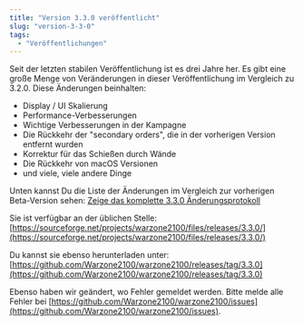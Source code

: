 ```yaml
---
title: "Version 3.3.0 veröffentlicht"
slug: "version-3-3-0"
tags:
  - "Veröffentlichungen"
---
```


Seit der letzten stabilen Veröffentlichung ist es drei Jahre her. Es gibt eine große Menge von Veränderungen in dieser Veröffentlichung im Vergleich zu 3.2.0. Diese Änderungen beinhalten:
- Display / UI Skalierung
- Performance-Verbesserungen
- Wichtige Verbesserungen in der Kampagne
- Die Rückkehr der "secondary orders", die in der vorherigen Version entfernt wurden
- Korrektur für das Schießen durch Wände
- Die Rückkehr von macOS Versionen
- und viele, viele andere Dinge

Unten kannst Du die Liste der Änderungen im Vergleich zur vorherigen Beta-Version sehen: [Zeige das komplette 3.3.0 Änderungsprotokoll](https://github.com/Warzone2100/warzone2100/raw/3.3.0/ChangeLog)

Sie ist verfügbar an der üblichen Stelle: [https://sourceforge.net/projects/warzone2100/files/releases/3.3.0/](https://sourceforge.net/projects/warzone2100/files/releases/3.3.0/)

Du kannst sie ebenso herunterladen unter: [https://github.com/Warzone2100/warzone2100/releases/tag/3.3.0](https://github.com/Warzone2100/warzone2100/releases/tag/3.3.0)

Ebenso haben wir geändert, wo Fehler gemeldet werden. Bitte melde alle Fehler bei [https://github.com/Warzone2100/warzone2100/issues](https://github.com/Warzone2100/warzone2100/issues).
